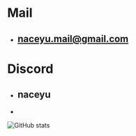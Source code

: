 # Mail
  - ## naceyu.mail@gmail.com

# Discord
  - ## naceyu
  - 
![GitHub stats](https://github-readme-stats.vercel.app/api?username=naceyu&show_icons=true&theme=material-palenight&hide_border=true&bg_color=20232a&icon_color=58A6FF&text_color=fff&title_color=58A6FF&count_private=true)
